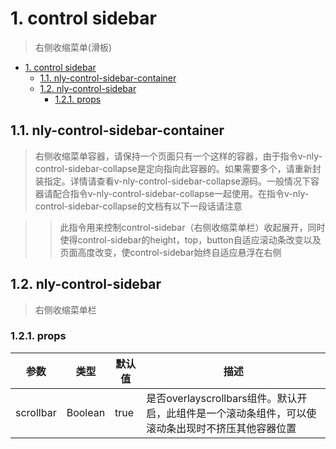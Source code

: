# 1. control sidebar

> 右侧收缩菜单(滑板)

<!-- TOC -->

- [1. control sidebar](#1-control-sidebar)
    - [1.1. nly-control-sidebar-container](#11-nly-control-sidebar-container)
    - [1.2. nly-control-sidebar](#12-nly-control-sidebar)
        - [1.2.1. props](#121-props)

<!-- /TOC -->

## 1.1. nly-control-sidebar-container

> 右侧收缩菜单容器，请保持一个页面只有一个这样的容器，由于指令v-nly-control-sidebar-collapse是定向指向此容器的。如果需要多个，请重新封装指定。详情请查看v-nly-control-sidebar-collapse源码。一般情况下容器请配合指令v-nly-control-sidebar-collapse一起使用。在指令v-nly-control-sidebar-collapse的文档有以下一段话请注意

>> 此指令用来控制control-sidebar（右侧收缩菜单栏）收起展开，同时使得control-sidebar的height，top，button自适应滚动条改变以及页面高度改变，使control-sidebar始终自适应悬浮在右侧


## 1.2. nly-control-sidebar

> 右侧收缩菜单栏

### 1.2.1. props

参数 | 类型 |  默认值 | 描述
-|-|-|-
scrollbar | Boolean | true | 是否overlayscrollbars组件。默认开启，此组件是一个滚动条组件，可以使滚动条出现时不挤压其他容器位置
